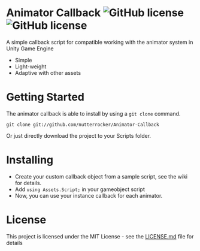 # Animator Callback ![GitHub license](https://img.shields.io/badge/license-MIT-blue.svg) ![GitHub license](https://img.shields.io/pypi/status/Django.svg)
A simple callback script for compatible working with the animator system in Unity Game Engine<br>
- Simple
- Light-weight
- Adaptive with other assets

# Getting Started
The animator callback is able to install by using a `git clone` command.
```
git clone git://github.com/nutterrocker/Animator-Callback
```
Or just directly download the project to your Scripts folder.


# Installing
- Create your custom callback object from a sample script, see the wiki for details. 
- Add `using Assets.Script;` in your gameobject script
- Now, you can use your instance callback for each animator.

# License
This project is licensed under the MIT License - see the [LICENSE.md](LICENSE.md) file for details
